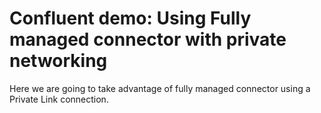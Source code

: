 # Confluent demo: Using Fully managed connector with private networking
Here we are going to take advantage of fully managed connector using a Private Link connection.

